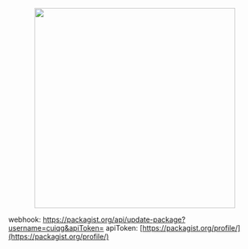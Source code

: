 <p align="center"><img width="400px" src="https://i.loli.net/2019/12/08/MdfQewEWLh5IxZn.jpg"></p>

webhook: https://packagist.org/api/update-package?username=cuiqg&apiToken=
apiToken: [https://packagist.org/profile/](https://packagist.org/profile/)